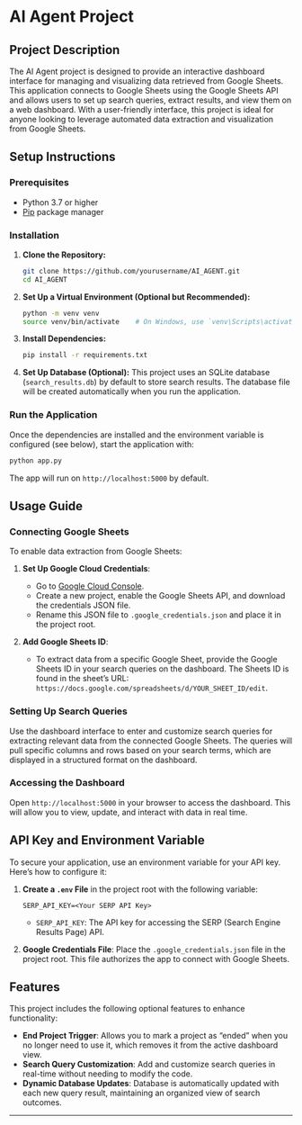 # AI Agent Project

## Project Description

The AI Agent project is designed to provide an interactive dashboard interface for managing and visualizing data retrieved from Google Sheets. This application connects to Google Sheets using the Google Sheets API and allows users to set up search queries, extract results, and view them on a web dashboard. With a user-friendly interface, this project is ideal for anyone looking to leverage automated data extraction and visualization from Google Sheets.

## Setup Instructions

### Prerequisites

- Python 3.7 or higher
- [Pip](https://pip.pypa.io/en/stable/installation/) package manager

### Installation

1. **Clone the Repository:**
   ```bash
   git clone https://github.com/yourusername/AI_AGENT.git
   cd AI_AGENT
   ```

2. **Set Up a Virtual Environment (Optional but Recommended):**
   ```bash
   python -m venv venv
   source venv/bin/activate    # On Windows, use `venv\Scripts\activate`
   ```

3. **Install Dependencies:**
   ```bash
   pip install -r requirements.txt
   ```

4. **Set Up Database (Optional):**
   This project uses an SQLite database (`search_results.db`) by default to store search results. The database file will be created automatically when you run the application.

### Run the Application

Once the dependencies are installed and the environment variable is configured (see below), start the application with:

```bash
python app.py
```

The app will run on `http://localhost:5000` by default.

## Usage Guide

### Connecting Google Sheets

To enable data extraction from Google Sheets:

1. **Set Up Google Cloud Credentials**:
   - Go to [Google Cloud Console](https://console.cloud.google.com/).
   - Create a new project, enable the Google Sheets API, and download the credentials JSON file.
   - Rename this JSON file to `.google_credentials.json` and place it in the project root.

2. **Add Google Sheets ID**:
   - To extract data from a specific Google Sheet, provide the Google Sheets ID in your search queries on the dashboard. The Sheets ID is found in the sheet’s URL: `https://docs.google.com/spreadsheets/d/YOUR_SHEET_ID/edit`.

### Setting Up Search Queries

Use the dashboard interface to enter and customize search queries for extracting relevant data from the connected Google Sheets. The queries will pull specific columns and rows based on your search terms, which are displayed in a structured format on the dashboard.

### Accessing the Dashboard

Open `http://localhost:5000` in your browser to access the dashboard. This will allow you to view, update, and interact with data in real time.

## API Key and Environment Variable

To secure your application, use an environment variable for your API key. Here’s how to configure it:

1. **Create a `.env` File** in the project root with the following variable:

   ```plaintext
   SERP_API_KEY=<Your SERP API Key>
   ```

   - `SERP_API_KEY`: The API key for accessing the SERP (Search Engine Results Page) API.

2. **Google Credentials File**:
   Place the `.google_credentials.json` file in the project root. This file authorizes the app to connect with Google Sheets.

## Features

This project includes the following optional features to enhance functionality:

- **End Project Trigger**: Allows you to mark a project as “ended” when you no longer need to use it, which removes it from the active dashboard view.
- **Search Query Customization**: Add and customize search queries in real-time without needing to modify the code.
- **Dynamic Database Updates**: Database is automatically updated with each new query result, maintaining an organized view of search outcomes.

---
